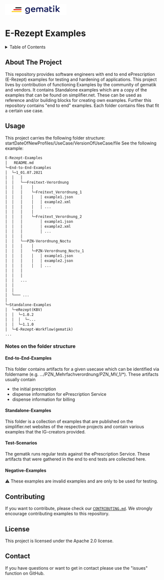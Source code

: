<img width="200" height="37" src="images/Gematik_Logo_Flag_With_Background.png"/> <br/>

# E-Rezept Examples

<details>
  <summary>Table of Contents</summary>
  <ol>
    <li>
      <a href="#about-the-project">About The Project</a>
    </li>
    <li>
      <a href="#getting-started">Getting Started</a>
      <ul>
        <li><a href="#prerequisites">Prerequisites</a></li>
        <li><a href="#installation">Installation</a></li>
      </ul>
    </li>
    <li><a href="#usage">Usage</a></li>
    <li><a href="#contributing">Contributing</a></li>
    <li><a href="#license">License</a></li>
    <li><a href="#contact">Contact</a></li>
  </ol>
</details>

## About The Project

This repository provides software engineers with end to end ePrescription (E-Rezept) examples for testing and hardening of applications. This project lives by contribution of functioning Examples by the community of gematik and vendors.
It contains Standalone examples which are a copy of the examples that can be found on simplifier.net. These can be used as reference and/or building blocks for creating own examples.
Further this repository contains "end to end" examples. Each folder contains files that fit a certain use case.

## Usage

This project carries the following folder structure: startDateOfNewProfiles/UseCase/VersionOfUseCase/file
See the following example:

``` text
E-Rezept-Examples
│   README.md
└─End-to-End-Examples
│  └─1_01.07.2021
│  │   │
│  │   └──Freitext-Verordnung
│  │   │    │
│  │   │    └─Freitext_Verordnung_1
│  │   │    │   │ example1.json
│  │   │    │   │ example2.xml
│  │   │    │   │ ...
│  │   │    │
│  │   │    └─Freitext_Verordnung_2
│  │   │        │ example1.json
│  │   │        │ example2.xml
│  │   │        │ ...
│  │   │
│  │   └──PZN-Verordnung_Noctu
│  │   │    │
│  │   │    └─PZN-Verordnung_Noctu_1
│  │   │    │   │ example1.json
│  │   │    │   │ example2.json
│  │   │    │   │ ...
│  │   │
│  │   │
│  │   ...
│  │
│  │
│  └─── ...
│
└─Standalone-Examples
│  └─eRezept(KBV)
│  │  └─1.0.2
│  │  │  └─...
│  │  └─1.1.0
│  └─E-Rezept-Workflow(gematik)
...
```

### Notes on the folder structure

#### End-to-End-Examples
This folder contains artifacts for a given usecase which can be identified via foldername (e.g. .../PZN_Mehrfachverordnung/PZN_MV_1/*). These artifacts usually contain
* the initial prescription
* dispense information for ePrescription Service
* dispense information for billing

#### Standalone-Examples
This folder is a collection of examples that are published on the simplifier.net websites of the respective projects and contain various examples that the IG-creators provided.

#### Test-Scenarios
The gematik runs regular tests against the ePrescription Service. These artifacts that were gathered in the end to end tests are collected here.

#### Negative-Examples
:warning: These examples are invalid examples and are only to be used for testing.

## Contributing

If you want to contribute, please check our [`CONTRIBUTING.md`](CONTRIBUTING.md).
We strongly encourage contributing examples to this repository.


## License
This project is licensed under the Apache 2.0 license.

## Contact
If you have questions or want to get in contact please use the "issues" function on GitHub.